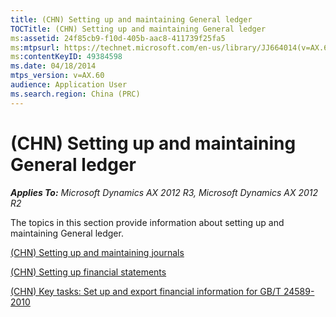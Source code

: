 ```yaml
---
title: (CHN) Setting up and maintaining General ledger
TOCTitle: (CHN) Setting up and maintaining General ledger
ms:assetid: 24f85cb9-f10d-405b-aac8-411739f25fa5
ms:mtpsurl: https://technet.microsoft.com/en-us/library/JJ664014(v=AX.60)
ms:contentKeyID: 49384598
ms.date: 04/18/2014
mtps_version: v=AX.60
audience: Application User
ms.search.region: China (PRC)
---
```


# (CHN) Setting up and maintaining General ledger 


_**Applies To:** Microsoft Dynamics AX 2012 R3, Microsoft Dynamics AX 2012 R2_

The topics in this section provide information about setting up and maintaining General ledger.

[(CHN) Setting up and maintaining journals](chn-setting-up-and-maintaining-journals.md)

[(CHN) Setting up financial statements](chn-setting-up-financial-statements.md)

[(CHN) Key tasks: Set up and export financial information for GB/T 24589-2010](chn-key-tasks-set-up-and-export-financial-information-for-gb-t-24589-2010.md)

  


